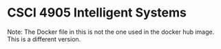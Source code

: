 # CSCI 4905 Intelligent Systems

Note: The Docker file in this is not the one used in the docker hub image. This is a different version. 
